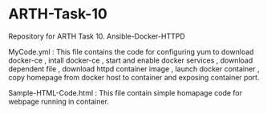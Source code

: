 # ARTH-Task-10
Repository for ARTH Task 10. Ansible-Docker-HTTPD

MyCode.yml : This file contains the code for configuring yum to download docker-ce , intall docker-ce , start and enable docker services , download dependent file , download httpd container image , launch docker container , copy homepage from docker host to container and exposing container port.

Sample-HTML-Code.html : This file contain simple homapage code for webpage running in container.
